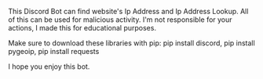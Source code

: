 This Discord Bot can find website's Ip Address and Ip Address Lookup.
All of this can be used for malicious activity.
I'm not responsible for your actions, I made this for educational purposes. 

Make sure to download these libraries with pip:
pip install discord, pip install pygeoip, pip install requests

I hope you enjoy this bot. 
